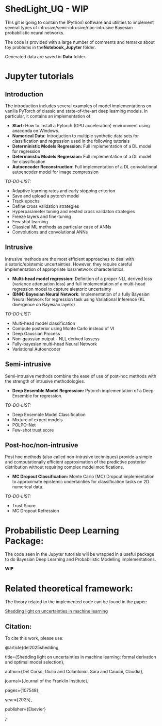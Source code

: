 # ShedLight_UQ - WIP

This git is going to contain the (Python) software and utilities to implement several types of intrusive/semi-intrusive/non-intrusive Bayesian probabilistic neural networks.

The code is provided with a large number of comments and remarks about toy problems in the**Notebook_Jupyter** folder.

Generated data are saved in **Data** folder.


# Jupyter tutorials
## Introduction
The introduction includes several examples of model implementations on vanilla PyTorch of classic and state-of-the-art deep learning models.
In particular, it contains an implementation of:
- **Start:** How to install a Pytorch (GPU acceleration) environment using anaconda on Windows.
- **Numerical Data:** Introduction to multiple synthetic data sets for classification and regression used in the following tutorials
- **Deterministic Models Regression:** Full implementation of a DL model for regression
- **Deterministic Models Regression:** Full implementation of a DL model for classification
- **Autoencoder Reconstruction:** Full implementation of a DL convolutional autoencoder model for image compression

*TO-DO-LIST:*
- Adaptive learning rates and early stopping criterion
- Save and upload a pytorch model
- Track epochs
- Define cross validation strategies
- Hyperparameter tuning and nested cross validaton strategies
- Freeze layers and fine-tuning
- Few shot learning
- Classical ML methods as particular case of ANNs
- Convolutions and convolutional ANNs

## Intrusive
Intrusive methods are the most efficient approaches to deal with aleatoric/epistemic uncertainties. However, they require careful implementation of appropriate loss/network characteristics.
- **Multi-head model regression:** Definition of a proper NLL derived loss (variance attenuation loss) and full implementation of a multi-head regression model to capture aleatoric uncertainty
- **(BNN) Bayesian Neural Network:** Implementation of a fully Bayesian Neural Network for regression task using Variational Inference (KL divergence on Bayesian layers)
  
*TO-DO-LIST:*
- Multi-head model classification
- Compute posterior using Monte Carlo instead of VI
- Deep Gaussian Process
- Non-gaussian output - NLL derived lossess
- Fully-bayesian multi-head Neural Network
- Variational Autoencoder

## Semi-intrusive
Semi-intrusive methods combine the ease of use of post-hoc methods with the strength of intrusive methodologies.
- **Deep Ensemble Model Regression:** Pytorch implementation of a Deep Ensemble for regression. 

*TO-DO-LIST:*
- Deep Ensemble Model Classification
- Mixture of expert models
- POLPO-Net
- Few-shot trust score


## Post-hoc/non-intrusive
Post hoc methods (also called non-intrusive techniques) provide a simple and computationally efficient approximation of the predictive posterior distribution without requiring complex model modifications.
- **MC Dropout Classification:** Monte Carlo (MC) Dropout implementation to approximate epistemic uncertainties for classification tasks on 2D numerical data.

*TO-DO-LIST:*
- Trust Score
- MC Dropout Refression


# Probabilistic Deep Learning Package:
The code seen in the Jupyter tutorials will be wrapped in a useful package to do Bayesian Deep Learning and Probabilistic Modelling implementations.

**WIP**

# Related theoretical framework:
The theory related to the implemented code can be found in the paper: 

[Shedding light on uncertainties in machine learning](https://www.researchgate.net/publication/388256801_Shedding_light_on_uncertainties_in_machine_learning_formal_derivation_and_optimal_model_selection?utm_content=spotlight&utm_source=spotlightDetails&rgutm_meta1=SPL%3A679202aa4a4e592f920d4791&_tp=eyJjb250ZXh0Ijp7ImZpcnN0UGFnZSI6Il9kaXJlY3QiLCJwYWdlIjoicHJvZmlsZSJ9fQ)

## Citation:
To cite this work, please use:

@article{del2025shedding,

  title={Shedding light on uncertainties in machine learning: formal derivation and optimal model selection},
  
  author={Del Corso, Giulio and Colantonio, Sara and Caudai, Claudia},
  
  journal={Journal of the Franklin Institute},
  
  pages={107548},
  
  year={2025},
  
  publisher={Elsevier}
  
}
